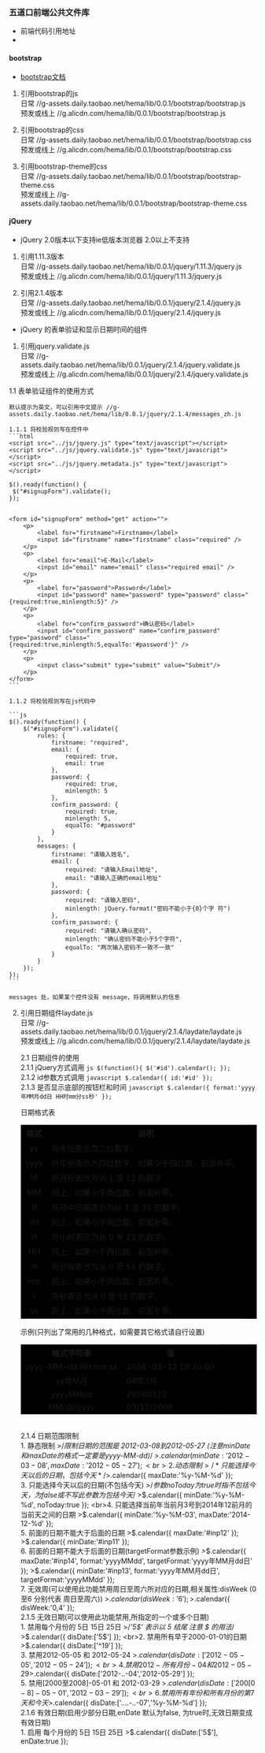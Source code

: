 ### 五道口前端公共文件库

*  前端代码引用地址
*  

#### bootstrap 


*   [bootstrap文档](http://www.bootcss.com/)    

1.  引用bootstrap的js        
    日常  //g-assets.daily.taobao.net/hema/lib/0.0.1/bootstrap/bootstrap.js        
    预发或线上  //g.alicdn.com/hema/lib/0.0.1/bootstrap/bootstrap.js      

2.  引用bootstrap的css     
    日常  //g-assets.daily.taobao.net/hema/lib/0.0.1/bootstrap/bootstrap.css     
    预发或线上  //g.alicdn.com/hema/lib/0.0.1/bootstrap/bootstrap.css      

3.  引用bootstrap-theme的css          
    日常  //g-assets.daily.taobao.net/hema/lib/0.0.1/bootstrap/bootstrap-theme.css     
    预发或线上  //g-assets.daily.taobao.net/hema/lib/0.0.1/bootstrap/bootstrap-theme.css    

#### jQuery     

 * jQuery 2.0版本以下支持ie低版本浏览器 2.0以上不支持      
 
 1. 引用1.11.3版本      
    日常   //g-assets.daily.taobao.net/hema/lib/0.0.1/jquery/1.11.3/jquery.js         
    预发或线上  //g.alicdn.com/hema/lib/0.0.1/jquery/1.11.3/jquery.js     
    
 2. 引用2.1.4版本      
    日常   //g-assets.daily.taobao.net/hema/lib/0.0.1/jquery/2.1.4/jquery.js     
    预发或线上  //g.alicdn.com/hema/lib/0.0.1/jquery/2.1.4/jquery.js 

 *	jQuery 的表单验证和显示日期时间的组件

 1. 引用jquery.validate.js<br>
 	日常	//g-assets.daily.taobao.net/hema/lib/0.0.1/jquery/2.1.4/jquery.validate.js<br>
 	预发或线上	//g.alicdn.com/hema/lib/0.0.1/jquery/2.1.4/jquery.validate.js<br>

 1.1 表单验证组件的使用方式

    默认提示为英文，可以引用中文提示 //g-assets.daily.taobao.net/hema/lib/0.0.1/jquery/2.1.4/messages_zh.js

    1.1.1 将校验规则写在控件中
    ```html
    <script src="../js/jquery.js" type="text/javascript"></script>
    <script src="../js/jquery.validate.js" type="text/javascript"></script>
    <script src="../js/jquery.metadata.js" type="text/javascript"></script>

    $().ready(function() {
     $("#signupForm").validate();
    });


    <form id="signupForm" method="get" action="">
        <p>
            <label for="firstname">Firstname</label>
            <input id="firstname" name="firstname" class="required" />
        </p>
        <p>
            <label for="email">E-Mail</label>
            <input id="email" name="email" class="required email" />
        </p>
        <p>
            <label for="password">Password</label>
            <input id="password" name="password" type="password" class="{required:true,minlength:5}" />
        </p>
        <p>
            <label for="confirm_password">确认密码</label>
            <input id="confirm_password" name="confirm_password" type="password" class="{required:true,minlength:5,equalTo:'#password'}" />
        </p>
        <p>
            <input class="submit" type="submit" value="Submit"/>
        </p>
    </form>
    ```

    1.1.2 将校验规则写在js代码中

    ```js
    $().ready(function() {
        $("#signupForm").validate({
            rules: {
                firstname: "required",
                email: {
                    required: true,
                    email: true
                },
                password: {
                    required: true,
                    minlength: 5
                },
                confirm_password: {
                    required: true,
                    minlength: 5,
                    equalTo: "#password"
                }
            },
            messages: {
                firstname: "请输入姓名",
                email: {
                    required: "请输入Email地址",
                    email: "请输入正确的email地址"
                },
                password: {
                    required: "请输入密码",
                    minlength: jQuery.format("密码不能小于{0}个字 符")
                },
                confirm_password: {
                    required: "请输入确认密码",
                    minlength: "确认密码不能小于5个字符",
                    equalTo: "两次输入密码不一致不一致"
                }
            }
        });
    });
    ```

    messages 处，如果某个控件没有 message，将调用默认的信息

 2. 引用日期组件laydate.js<br>
 	日常	//g-assets.daily.taobao.net/hema/lib/0.0.1/jquery/2.1.4/laydate/laydate.js<br>
 	预发或线上	//g.alicdn.com/hema/lib/0.0.1/jquery/2.1.4/laydate/laydate.js<br>

    2.1 日期组件的使用
        <br>
    2.1.1 jQuery方式调用
        ```js
        $(function(){
            $('#id').calendar();
        });
        ```
    <br>2.1.2 id参数方式调用
        ```javascript
        $.calendar({ id:'#id' });
        ```
    <br>2.1.3 是否显示底部的按钮栏和时间
        ```javascript
        $.calendar({ format:'yyyy年MM月dd日 HH时mm分ss秒' });
        ```
        <p>日期格式表</p>
        <table width="100%" border="0" cellspacing="1" bgcolor="#000000">
            <tr>
                <th width="12%">格式</th>
                <th width="88%">说明</th>
            </tr>
            <tr>
                <td align="center">yy</td>
                <td>将年份表示为二位数字。</td>
            </tr>
            <tr>
                <td align="center">yyyy</td>
                <td>将年份表示为四位数字。如果少于四位数，前面补零。</td>
            </tr>
            <tr>
                <td align="center">M</td>
                <td>将月份表示为从 1 至 12 的数字</td>
            </tr>
            <tr>
                <td align="center">MM</td>
                <td>同上，如果小于两位数，前面补零。</td>
            </tr>
            <tr>
                <td align="center">d</td>
                <td>将月中日期表示为从 1 至 31 的数字。</td>
            </tr>
            <tr>
                <td align="center">dd</td>
                <td>同上，如果小于两位数，前面补零。</td>
            </tr>
            <tr>
                <td align="center">H </td>
                <td>将小时表示为从 0 至 23 的数字。</td>
            </tr>
            <tr>
                <td align="center">HH</td>
                <td>同上，如果小于两位数，前面补零。</td>
            </tr>
            <tr>
                <td align="center">m</td>
                <td>将分钟表示为从 0 至 59 的数字。</td>
            </tr>
            <tr>
                <td align="center">mm</td>
                <td>同上，如果小于两位数，前面补零。</td>
            </tr>
            <tr>
                <td align="center">s</td>
                <td>将秒表示为从 0 至 59 的数字。</td>
            </tr>
            <tr>
                <td align="center">ss</td>
                <td>同上，如果小于两位数，前面补零。</td>
            </tr>
        </table>
        <p>示例(只列出了常用的几种格式，如需要其它格式请自行设置)</p>
        <table width="100%" border="0" cellspacing="1" bgcolor="#000000">
            <tr>
                <th width="191">格式字符串</th>
                <th>值</th>
            </tr>
            <tr>
                <td align="center">yyyy-MM-dd HH:mm:ss</td>
                <td>2008-03-12 19:20:00</td>
            </tr>
            <tr>
                <td align="center">yy年M月</td>
                <td>08年3月</td>
            </tr>
            <tr>
                <td align="center">yyyyMMdd</td>
                <td>20080312</td>
            </tr>
            <tr>
                <td align="center">MM/dd/yyyy</td>
                <td>03/12/2008</td>
            </tr>
        </table>
    <br>2.1.4 日期范围限制
        <br>1. 静态限制
        >/*限制日期的范围是 2012-03-08到2012-05-27 (注意minDate和maxDate的格式一定要是yyyy-MM-dd)*/
        >$.calendar({ minDate:'2012-03-08', maxDate:'2012-05-27' });
        <br>2. 动态限制
        >/*只能选择今天以后的日期，包括今天*/
        >$.calendar({ maxDate:'%y-%M-%d' });
        <br>3. 只能选择今天以后的日期(不包括今天)
        >/*参数noToday为true时指不包括今天，为false或不写此参数为包括今天*/
        >$.calendar({ minDate:'%y-%M-%d', noToday:true });
        <br>4. 只能选择当前年当前月3号到2014年12前月的当前天之间的日期
        >$.calendar({ minDate:'%y-%M-03', maxDate:'2014-12-%d' });
        <br>5. 前面的日期不能大于后面的日期
        >$.calendar({ maxDate:'#inp12' });
        >$.calendar({ minDate:'#inp11' });
        <br>6. 前面的日期不能大于后面的日期(targetFormat参数示例)
        >$.calendar({ maxDate:'#inp14', format:'yyyyMMdd', targetFormat:'yyyy年MM月dd日' });
        >$.calendar({ minDate:'#inp13', format:'yyyy年MM月dd日', targetFormat:'yyyyMMdd' });
        <br>7. 无效周(可以使用此功能禁用周日至周六所对应的日期,相关属性:disWeek (0至6 分别代表 周日至周六))
        >$.calendar({ disWeek:'6' });
        >$.calendar({ disWeek:'0,4' });
    <br>2.1.5 无效日期(可以使用此功能禁用,所指定的一个或多个日期)
        <br>1. 禁用每个月份的 5日 15日 25日
        >/*'5$' 表示以 5 结尾 注意 $ 的用法*/
        >$.calendar({ disDate:['5$'] });
        <br>2. 禁用所有早于2000-01-01的日期
        >$.calendar({ disDate:['^19'] });
        <br>3. 禁用2012-05-05 和 2012-05-24
        >$.calendar({ disDate:['2012-05-05','2012-05-24'] });
        <br>4. 禁用2012-所有月份-04 和 2012-05-29
        >$.calendar({ disDate:['2012-..-04','2012-05-29'] });
        <br>5. 禁用[2000至2008]-05-01 和 2012-03-29
        >$.calendar({ disDate:['200[0-8]-05-01','2012-03-29'] });
        <br>6. 禁用所有年份和所有月份的第7天和今天
        >$.calendar({ disDate:['....-..-07','%y-%M-%d'] });
    <br>2.1.6 有效日期(启用少部分日期,enDate 默认为false, 为true时,无效日期变成有效日期)
        <br>1. 启用 每个月份的 5日 15日 25日
        >$.calendar({ disDate:['5$'], enDate:true });